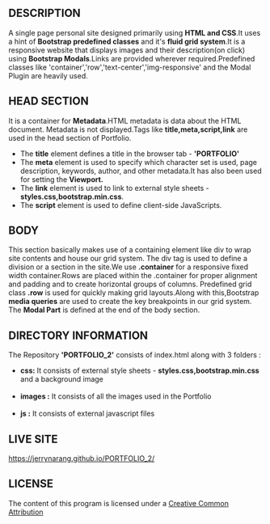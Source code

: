## DESCRIPTION

A single page personal site designed primarily using **HTML and CSS**.It uses a hint of **Bootstrap predefined classes** and it's **fluid grid system**.It is a responsive website that displays images and their description(on click) using **Bootstrap Modals**.Links are provided wherever required.Predefined classes like 'container','row','text-center','img-responsive' and the Modal Plugin are heavily used.


## HEAD SECTION

It is a container for **Metadata**.HTML metadata is data about the HTML document. Metadata is not displayed.Tags like **title,meta,script,link** are used in the head section of Portfolio.

* The <strong>title</strong> element defines a title in the browser tab - <strong>'PORTFOLIO'</strong></li>
* The <strong>meta</strong> element is used to specify which character set is used, page description, keywords, author, and other metadata.It has also been used for setting the <strong>Viewport.</strong></li>
* The <strong>link</strong> element is used to link to external style sheets - <strong>styles.css,bootstrap.min.css</strong>.</li>
* The <strong>script</strong> element is used to define client-side JavaScripts. 


## BODY

This section basically makes use of a containing element like div to wrap site contents and house our grid system.
The div tag is used to define a division or a section in the site.We use <strong>.container</strong> for a responsive fixed width container.Rows are placed within the .container for proper alignment and padding and to create horizontal groups of columns.
Predefined grid class <strong>.row</strong> is used for quickly making grid layouts.Along with this,Bootstrap <strong>media queries</strong> are used to create the key breakpoints in our grid system.
The <strong>Modal Part</strong> is defined at the end of the body section.


## DIRECTORY INFORMATION

The Repository <strong>'PORTFOLIO_2'</strong> consists of index.html along with 3 folders :

* <strong>css:</strong> It consists of external style sheets - <strong>styles.css,bootstrap.min.css</strong> and a background image</li><br>
* <strong>images :</strong> It consists of all the images used in the Portfolio</li><br>
* <strong>js :</strong> It consists of external javascript files</li>

## LIVE SITE 
https://jerrynarang.github.io/PORTFOLIO_2/

## LICENSE

The content of this program is licensed under a <a href="https://creativecommons.org/licenses/by/2.0/">Creative Common Attribution</a>
